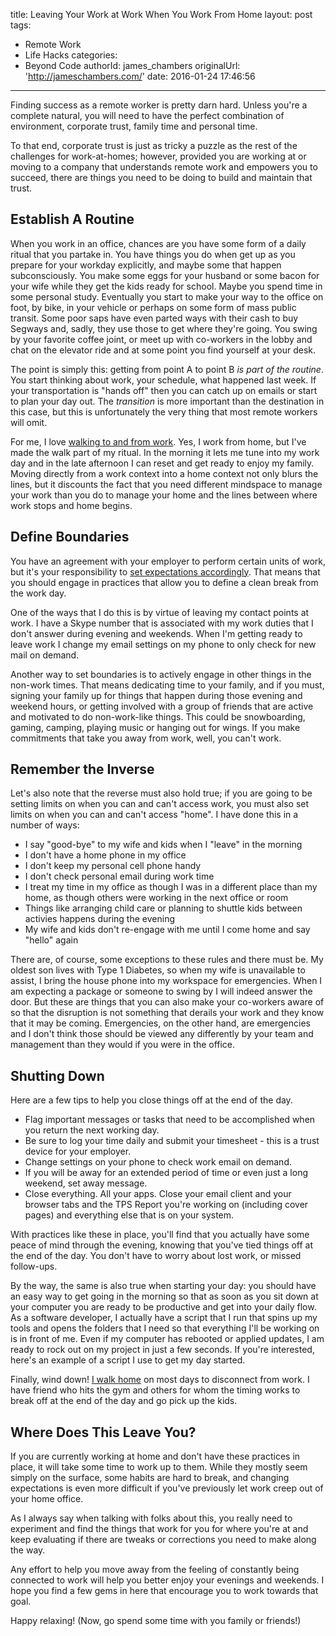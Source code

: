 title: Leaving Your Work at Work When You Work From Home
layout: post
tags:
  - Remote Work
  - Life Hacks
categories:
  - Beyond Code
authorId: james_chambers
originalUrl: 'http://jameschambers.com/'
date: 2016-01-24 17:46:56
---

Finding success as a remote worker is pretty darn hard. Unless you're a complete natural, you will need to have the perfect combination of environment, corporate trust, family time and personal time. 

<!-- more -->

To that end, corporate trust is just as tricky a puzzle as the rest of the challenges for work-at-homes; however, provided you are working at or moving to a company that understands remote work and empowers you to succeed, there are things you need to be doing to build and maintain that trust. 

## Establish A Routine

When you work in an office, chances are you have some form of a daily ritual that you partake in. You have things you do when get up as you prepare for your workday explicitly, and maybe some that happen subconsciously. You make some eggs for your husband or some bacon for your wife while they get the kids ready for school. Maybe you spend time in some personal study. Eventually you start to make your way to the office on foot, by bike, in your vehicle or perhaps on some form of mass public transit. Some poor saps have even parted ways with their cash to buy Segways and, sadly, they use those to get where they're going. You swing by your favorite coffee joint, or meet up with co-workers in the lobby and chat on the elevator ride and at some point you find yourself at your desk.

The point is simply this: getting from point A to point B _is part of the routine_. You start thinking about work, your schedule, what happened last week. If your transportation is "hands off" then you can catch up on emails or start to plan your day out. The _transition_ is more important than the destination in this case, but this is unfortunately the very thing that most remote workers will omit.

For me, I love [walking to and from work](http://jameschambers.com/2015/03/working-from-home-and-walking-to-work-surviving-remote-work/). Yes, I work from home, but I've made the walk part of my ritual. In the morning it lets me tune into my work day and in the late afternoon I can reset and get ready to enjoy my family. Moving directly from a work context into a home context not only blurs the lines, but it discounts the fact that you need different mindspace to manage your work than you do to manage your home and the lines between where work stops and home begins.  

## Define Boundaries

You have an agreement with your employer to perform certain units of work, but it's your responsibility to [set expectations accordingly](http://jameschambers.com/2016/01/work-is-not-life/). That means that you should engage in practices that allow you to define a clean break from the work day.

One of the ways that I do this is by virtue of leaving my contact points at work. I have a Skype number that is associated with my work duties that I don't answer during evening and weekends. When I'm getting ready to leave work I change my email settings on my phone to only check for new mail on demand. 

Another way to set boundaries is to actively engage in other things in the non-work times. That means dedicating time to your family, and if you must, signing your family up for things that happen during those evening and weekend hours, or getting involved with a group of friends that are active and motivated to do non-work-like things. This could be snowboarding, gaming, camping, playing music or hanging out for wings. If you make commitments that take you away from work, well, you can't work.  

## Remember the Inverse

Let's also note that the reverse must also hold true; if you are going to be setting limits on when you can and can't access work, you must also set limits on when you can and can't access "home".  I have done this in a number of ways:

 - I say "good-bye" to my wife and kids when I "leave" in the morning
 - I don't have a home phone in my office
 - I don't keep my personal cell phone handy
 - I don't check personal email during work time
 - I treat my time in my office as though I was in a different place than my home, as though others were working in the next office or room
 - Things like arranging child care or planning to shuttle kids between activies happens during the evening
 - My wife and kids don't re-engage with me until I come home and say "hello" again

There are, of course, some exceptions to these rules and there must be. My oldest son lives with Type 1 Diabetes, so when my wife is unavailable to assist, I bring the house phone into my workspace for emergencies. When I am expecting a package or someone to swing by I will indeed answer the door. But these are things that you can also make your co-workers aware of so that the disruption is not something that derails your work and they know that it may be coming.  Emergencies, on the other hand, are emergencies and I don't think those should be viewed any differently by your team and management than they would if you were in the office.

## Shutting Down

Here are a few tips to help you close things off at the end of the day. 
- Flag important messages or tasks that need to be accomplished when you return the next working day.
- Be sure to log your time daily and submit your timesheet - this is a trust device for your employer.
- Change settings on your phone to check work email on demand.
- If you will be away for an extended period of time or even just a long weekend, set away message.
- Close everything. All your apps. Close your email client and your browser tabs and the TPS Report you're working on (including cover pages) and everything else that is on your system.

With practices like these in place, you'll find that you actually have some peace of mind through the evening, knowing that you've tied things off at the end of the day. You don't have to worry about lost work, or missed follow-ups. 

By the way, the same is also true when starting your day: you should have an easy way to get going in the morning so that as soon as you sit down at your computer you are ready to be productive and get into your daily flow. As a software developer, I actually have a script that I run that spins up my tools and opens the folders that I need so that everything I'll be working on is in front of me. Even if my computer has rebooted or applied updates, I am ready to rock out on my project in just a few seconds.  If you're interested, here's an example of a script I use to get my day started.

Finally, wind down! [I walk home](http://jameschambers.com/2015/03/working-from-home-and-walking-to-work-surviving-remote-work/) on most days to disconnect from work. I have friend who hits the gym and others for whom the timing works to break off at the end of the day and go pick up the kids.

## Where Does This Leave You?

If you are currently working at home and don't have these practices in place, it will take some time to work up to them. While they mostly seem simply on the surface, some habits are hard to break, and changing expectations is even more difficult if you've previously let work creep out of your home office.

As I always say when talking with folks about this, you really need to experiment and find the things that work for you for where you're at and keep evaluating if there are tweaks or corrections you need to make along the way.

Any effort to help you move away from the feeling of constantly being connected to work will help you better enjoy your evenings and weekends. I hope you find a few gems in here that encourage you to work towards that goal.

Happy relaxing! (Now, go spend some time with you family or friends!)